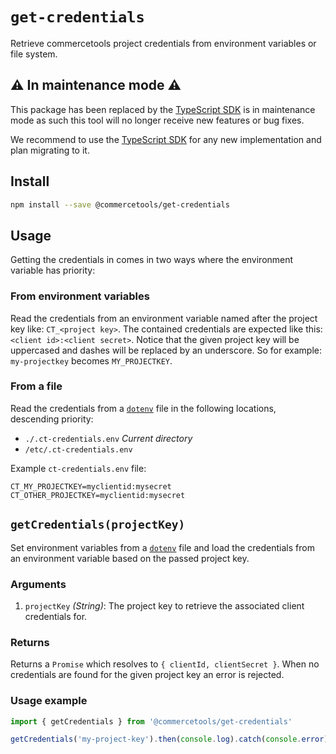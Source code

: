 # `get-credentials`

Retrieve commercetools project credentials from environment variables or file system.

## ⚠️ In maintenance mode ⚠️

This package has been replaced by the <a href="https://docs.commercetools.com/sdk/typescript-sdk">TypeScript SDK</a> is in maintenance mode as such this tool will no longer receive new features or bug fixes.

We recommend to use the <a href="https://docs.commercetools.com/sdk/typescript-sdk">TypeScript SDK</a> for any new implementation and plan migrating to it.

## Install

```bash
npm install --save @commercetools/get-credentials
```

## Usage

Getting the credentials in comes in two ways where the environment variable has priority:

### From environment variables

Read the credentials from an environment variable named after the project key like: `CT_<project key>`. The contained credentials are expected like this: `<client id>:<client secret>`. Notice that the given project key will be uppercased and dashes will be replaced by an underscore. So for example: `my-projectkey` becomes `MY_PROJECTKEY`.

### From a file

Read the credentials from a [`dotenv`](https://github.com/motdotla/dotenv) file in the following locations, descending priority:

- `./.ct-credentials.env` _Current directory_
- `/etc/.ct-credentials.env`

Example `ct-credentials.env` file:

```dosini
CT_MY_PROJECTKEY=myclientid:mysecret
CT_OTHER_PROJECTKEY=myclientid:mysecret
```

## `getCredentials(projectKey)`

Set environment variables from a [`dotenv`](https://github.com/motdotla/dotenv) file and load the credentials from an environment variable based on the passed project key.

### Arguments

1.  `projectKey` _(String)_: The project key to retrieve the associated client credentials for.

### Returns

Returns a `Promise` which resolves to `{ clientId, clientSecret }`. When no credentials are found for the given project key an error is rejected.

### Usage example

```js
import { getCredentials } from '@commercetools/get-credentials'

getCredentials('my-project-key').then(console.log).catch(console.error)
```
